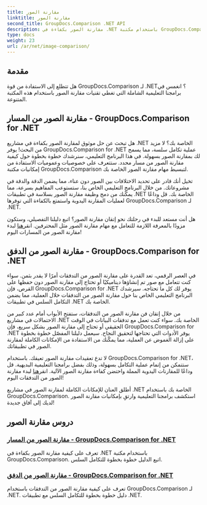 ```yaml
---
title: مقارنة الصور
linktitle: مقارنة الصور
second_title: GroupDocs.Comparison .NET API
description: مقارنة الصور بكفاءة في .NET باستخدام مكتبة GroupDocs.Comparison. برامج تعليمية خطوة بخطوة للتكامل السلس من المسار أو الدفق.
type: docs
weight: 23
url: /ar/net/image-comparison/
---
```


## مقدمة

هل تتطلع إلى الاستفادة من قوة GroupDocs.Comparison لـ .NET؟ انغمس في برامجنا التعليمية الشاملة التي تغطي تقنيات مقارنة الصور باستخدام هذه المكتبة المتنوعة.

## مقارنة الصور من المسار - GroupDocs.Comparison for .NET

هل تبحث عن حل موثوق لمقارنة الصور بكفاءة في مشاريع .NET الخاصة بك؟ لا مزيد من البحث! يوفر GroupDocs.Comparison for .NET عملية تكامل سلسة، مما يسمح لك بمقارنة الصور بسهولة. في هذا البرنامج التعليمي، سنرشدك خطوة بخطوة حول كيفية مقارنة الصور من مسار محدد. ستتعرف على خصوصيات وعموميات الاستفادة من إمكانيات مكتبة GroupDocs.Comparison لتبسيط مهام مقارنة الصور الخاصة بك.

تخيل أنك قادر على تحديد الاختلافات بين الصور دون عناء، مما يضمن الدقة والدقة في مشروعاتك. من خلال البرنامج التعليمي الخاص بنا، ستستوعب المفاهيم بسرعة، مما يمكّنك من دمج وظيفة مقارنة الصور بسلاسة في تطبيقات .NET الخاصة بك. قل وداعًا لعمليات المقارنة اليدوية واستمتع بالكفاءة التي توفرها GroupDocs.Comparison لـ .NET.

 هل أنت مستعد للبدء في رحلتك نحو إتقان مقارنة الصور؟ اتبع دليلنا التفصيلي، وستكون مزودًا بالمعرفة اللازمة للتعامل مع مهام مقارنة الصور مثل المحترفين. انقر[هنا](./compare-images-from-path/) لبدء مقارنة الصور من المسارات اليوم!

## مقارنة الصور من الدفق - GroupDocs.Comparison for .NET

في العصر الرقمي، تعد القدرة على مقارنة الصور من التدفقات أمرًا لا يقدر بثمن. سواء كنت تتعامل مع صور تم إنشاؤها ديناميكيًا أو تحتاج إلى مقارنة الصور دون حفظها على القرص، فإن GroupDocs.Comparison for .NET يوفر لك كل ما تحتاجه. سيرشدك البرنامج التعليمي الخاص بنا حول مقارنة الصور من التدفقات خلال العملية، مما يضمن التكامل السلس في تطبيقات .NET الخاصة بك.

من خلال إتقان فن مقارنة الصور من التدفقات، ستفتح الأبواب أمام عدد كبير من الاحتمالات في مشاريع .NET الخاصة بك. سواء كنت تعمل مع تدفقات البيانات في الوقت الحقيقي أو تحتاج إلى مقارنة الصور بشكل سريع، فإن GroupDocs.Comparison for .NET يوفر الأدوات التي تحتاجها لتحقيق النجاح. سيعمل دليلنا المفصّل خطوة بخطوة على إزالة الغموض عن العملية، مما يمكّنك من الاستفادة من الإمكانات الكاملة لمقارنة الصور في تطبيقاتك.

لا تدع تعقيدات مقارنة الصور تعيقك. باستخدام GroupDocs.Comparison for .NET، ستتمكن من إتمام عملية التكامل بسهولة، وذلك بفضل برامجنا التعليمية البديهية. قل وداعًا للمقارنات اليدوية المملة واحتضن كفاءة مقارنة الصور الآلية. انقر[هنا](./compare-images-from-stream/) لبدء مقارنة الصور من التدفقات اليوم!

أطلق العنان للإمكانات الكاملة لمقارنة الصور في مشاريع .NET الخاصة بك باستخدام GroupDocs.Comparison. استكشف برامجنا التعليمية وارتقِ بإمكانيات مقارنة الصور لديك إلى آفاق جديدة!
## دروس مقارنة الصور
### [مقارنة الصور من المسار - GroupDocs.Comparison for .NET](./compare-images-from-path/)
تعرف على كيفية مقارنة الصور بكفاءة في .NET باستخدام مكتبة GroupDocs.Comparison. اتبع الدليل خطوة بخطوة للتكامل السلس.
### [مقارنة الصور من الدفق - GroupDocs.Comparison for .NET](./compare-images-from-stream/)
تعرف على كيفية مقارنة الصور من التدفقات باستخدام GroupDocs.Comparison لـ .NET. دليل خطوة بخطوة للتكامل السلس مع تطبيقات .NET.